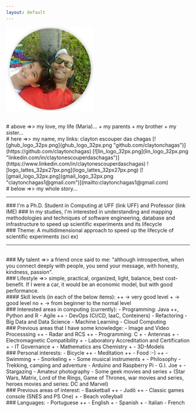 ```yaml
---
layout: default
---
```

![me_mary_round_240px.png](me_mary_round_240px.png)

<br>
# above =>> my love, my life (Maria)... + my parents + my brother + my sister...

<br>
# here =>> my name, my links: clayton escouper das chagas
[![ghub_logo_32px.png](ghub_logo_32px.png "github.com/claytonchagas")](https://github.com/claytonchagas)
[![lin_logo_32px.png](lin_logo_32px.png "linkedin.com/in/claytonescouperdaschagas")](https://www.linkedin.com/in/claytonescouperdaschagas)
![logo_lattes_32px27px.png](logo_lattes_32px27px.png)
[![gmail_logo_32px.png](gmail_logo_32px.png "claytonchagas1@gmail.com")](mailto:claytonchagas1@gmail.com)

<br>
# below =>> my whole story...

<br>
<hr>
### I'm a Ph.D. Student in Computing at UFF (link UFF) and Professor (link IME)
### In my studies, I'm interested in understanding and mapping methodologies and techniques of software engineering, database and infrastructure to speed up scientific experiments and its lifecycle
<br>
### Theme: A multidimensional approach to speed up the lifecycle of scientific experiments (sci ex)
<hr>

<br>
### My talent =>> a friend once said to me: "although introspective, when you connect deeply with people, you send your message, with honesty, kindness, passion".

<br>
### Lifestyle =>> simple, practical, organized, light, balance, best cost-benefit. If I were a car, it would be an economic model, but with good performance.

<br>
#### Skill levels (in each of the below items):
++    -> very good level
+     -> good level
no +  -> from beginner to the normal level

<br>
### Interested areas in computing (currently):
- Programming: Java ++, Python and R
- Agile ++
- DevOps (CI/CD, IaaC, Conteiners)
- Refactoring
- Big Data and Data Science
- Machine Learning
- Cloud Computing

<br>
### Previous areas that I have some knowledge:
- Image and Video Processsing ++
- Radar and RCS ++
- Programming: C +
- Antennas +
- Electromagnetic Compatibility +
- Laboratory Accreditation and Certification +
- IT Governance +
- Mathematics ans Chemistry +
- 3D-Models

<br>
### Personal interests:
- Bicycle ++
- Meditation ++
- Food :-) ++
- Swimming +
- Snorkeling +
- Some musical instruments +
- Philosophy
- Trekking, camping and adventure
- Arduino and Raspberry Pi
- G.I. Joe +
- Stargazing
- Amateur photography
- Some geek movies and series + (Star Wars, Matrix, Lord of the Rings, Game of Thrones, war movies and series, heroes movies and series: DC and Marvel)

<br>
### Previous areas of interest:
- Basketball ++
- Judô ++
- Classic games console (SNES and PS One) +
- Beach volleyball

<br>
### Languages:
- Portuguese ++
- English +
- Spanish +
- Italian
- French
